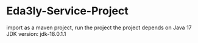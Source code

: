 # Eda3ly-Service-Project
 import as a maven project, run the project
 the project depends on Java 17
 JDK version: jdk-18.0.1.1
 
